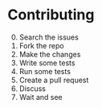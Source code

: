 # Contributing

0. Search the issues
1. Fork the repo
2. Make the changes
3. Write some tests
4. Run some tests
5. Create a pull request
6. Discuss
7. Wait and see
